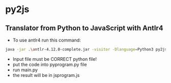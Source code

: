 # py2js
## Translator from Python to JavaScript with Antlr4


- To use antlr4 run this command: 

```bash
java -jar .\antlr-4.12.0-complete.jar -visitor -Dlanguage=Python3 py2js.g4
```

- Input file must be CORRECT python file!
- put the code into pyprogram.py file
- run main.py
- the result will be in jsprogram.js
